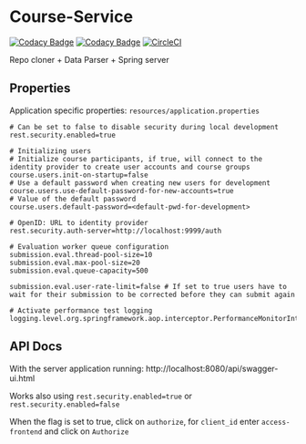 # Course-Service

[![Codacy Badge](https://api.codacy.com/project/badge/Grade/11125825afae42dcb243fac2f496ba5b)](https://www.codacy.com/app/mp-access/Course-Service?utm_source=github.com&amp;utm_medium=referral&amp;utm_content=mp-access/Course-Service&amp;utm_campaign=Badge_Grade) [![Codacy Badge](https://api.codacy.com/project/badge/Coverage/11125825afae42dcb243fac2f496ba5b)](https://www.codacy.com/app/mp-access/Course-Service?utm_source=github.com&amp;utm_medium=referral&amp;utm_content=mp-access/Course-Service&amp;utm_campaign=Badge_Coverage) [![CircleCI](https://circleci.com/gh/mp-access/Backend.svg?style=svg)](https://circleci.com/gh/mp-access/Backend)

Repo cloner + Data Parser + Spring server

## Properties

Application specific properties: `resources/application.properties` 

```properties
# Can be set to false to disable security during local development
rest.security.enabled=true

# Initializing users
# Initialize course participants, if true, will connect to the identity provider to create user accounts and course groups
course.users.init-on-startup=false
# Use a default password when creating new users for development
course.users.use-default-password-for-new-accounts=true
# Value of the default password
course.users.default-password=<default-pwd-for-development>

# OpenID: URL to identity provider
rest.security.auth-server=http://localhost:9999/auth

# Evaluation worker queue configuration
submission.eval.thread-pool-size=10
submission.eval.max-pool-size=20
submission.eval.queue-capacity=500

submission.eval.user-rate-limit=false # If set to true users have to wait for their submission to be corrected before they can submit again

# Activate performance test logging
logging.level.org.springframework.aop.interceptor.PerformanceMonitorInterceptor=trace
```

## API Docs
With the server application running: http://localhost:8080/api/swagger-ui.html

Works also using `rest.security.enabled=true` or `rest.security.enabled=false`

When the flag is set to true, click on `authorize`, for `client_id` enter `access-frontend` and click on `Authorize`
